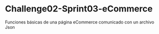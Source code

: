 # Challenge02-Sprint03-eCommerce
Funciones básicas de una página eCommerce comunicado con un archivo Json
